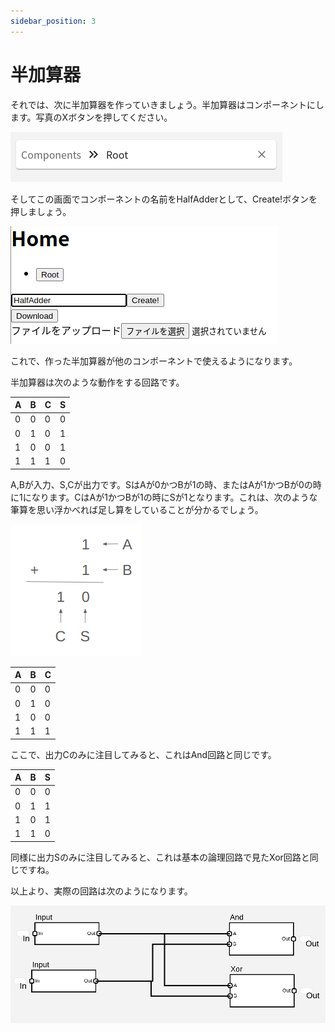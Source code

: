 ```yaml
---
sidebar_position: 3
---
```

# 半加算器
それでは、次に半加算器を作っていきましょう。半加算器はコンポーネントにします。写真のXボタンを押してください。

![](./component.png)

そしてこの画面でコンポーネントの名前をHalfAdderとして、Create!ボタンを押しましょう。

![](./component_create.png)

これで、作った半加算器が他のコンポーネントで使えるようになります。

半加算器は次のような動作をする回路です。

| A | B | C | S |
| - | - | - | - |
| 0 | 0 | 0 | 0 |
| 0 | 1 | 0 | 1 |
| 1 | 0 | 0 | 1 |
| 1 | 1 | 1 | 0 |

A,Bが入力、S,Cが出力です。SはAが0かつBが1の時、またはAが1かつBが0の時に1になります。CはAが1かつBが1の時にSが1となります。これは、次のような筆算を思い浮かべれば足し算をしていることが分かるでしょう。

![](./hissan.png)

| A | B | C |
| - | - | - |
| 0 | 0 | 0 |
| 0 | 1 | 0 |
| 1 | 0 | 0 |
| 1 | 1 | 1 |

ここで、出力Cのみに注目してみると、これはAnd回路と同じです。

| A | B | S |
| - | - | - |
| 0 | 0 | 0 |
| 0 | 1 | 1 |
| 1 | 0 | 1 |
| 1 | 1 | 0 |

同様に出力Sのみに注目してみると、これは基本の論理回路で見たXor回路と同じですね。

以上より、実際の回路は次のようになります。

![](./half_adder.png)
